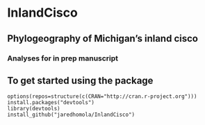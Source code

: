 InlandCisco
===========

Phylogeography of Michigan’s inland cisco
-----------------------------------------

### Analyses for in prep manuscript

To get started using the package
--------------------------------

    options(repos=structure(c(CRAN="http://cran.r-project.org")))
    install.packages("devtools")
    library(devtools)
    install_github("jaredhomola/InlandCisco")
